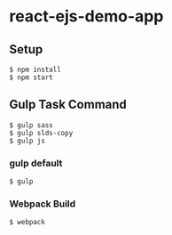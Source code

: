 # react-ejs-demo-app

## Setup
```
$ npm install
$ npm start
```

## Gulp Task Command
```
$ gulp sass
$ gulp slds-copy
$ gulp js
```

### gulp default
```
$ gulp
```

### Webpack Build
```
$ webpack
```